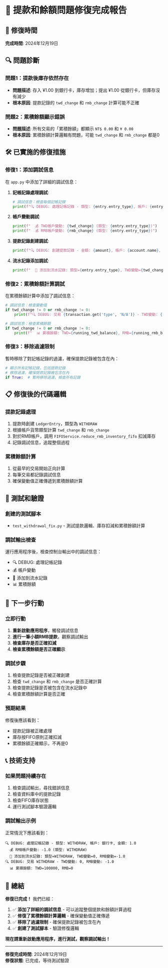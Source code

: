 # 🚨 提款和餘額問題修復完成報告

## 📅 修復時間
**完成時間**: 2024年12月19日

## 🔍 問題診斷

### **問題1：提款後庫存依然存在**
- **問題描述**: 存入 ¥1.00 到銀行卡，庫存增加；提出 ¥1.00 從銀行卡，但庫存沒有減少
- **根本原因**: 提款記錄的 `twd_change` 和 `rmb_change` 計算可能不正確

### **問題2：累積餘額顯示錯誤**
- **問題描述**: 所有交易的「累積餘額」都顯示 `NT$ 0.00` 和 `¥ 0.00`
- **根本原因**: 累積餘額計算邏輯有問題，可能 `twd_change` 和 `rmb_change` 都是0

## 🛠️ 已實施的修復措施

### **修復1：添加調試信息**
在 `app.py` 中添加了詳細的調試信息：

1. **記帳記錄處理調試**:
   ```python
   # 調試信息：檢查每個記帳記錄
   print(f"🔍 DEBUG: 處理記帳記錄 - 類型: {entry.entry_type}, 帳戶: {entry.account.name if entry.account else 'N/A'}, 金額: {entry.amount}")
   ```

2. **帳戶變動調試**:
   ```python
   print(f"  💰 TWD帳戶變動: {twd_change} (類型: {entry.entry_type})")
   print(f"  💰 RMB帳戶變動: {rmb_change} (類型: {entry.entry_type})")
   ```

3. **提款記錄創建調試**:
   ```python
   print(f"🔍 DEBUG: 創建提款記錄 - 金額: {amount}, 帳戶: {account.name}, 類型: WITHDRAW")
   ```

4. **流水記錄添加調試**:
   ```python
   print(f"  📝 添加到流水記錄: 類型={entry.entry_type}, TWD變動={twd_change}, RMB變動={rmb_change}")
   ```

### **修復2：累積餘額計算調試**
在累積餘額計算中添加了調試信息：

```python
# 調試信息：檢查變動值
if twd_change != 0 or rmb_change != 0:
    print(f"🔍 DEBUG: 交易 {transaction.get('type', 'N/A')} - TWD變動: {twd_change}, RMB變動: {rmb_change}")

# 調試信息：檢查累積餘額
if twd_change != 0 or rmb_change != 0:
    print(f"  📊 累積餘額: TWD={running_twd_balance}, RMB={running_rmb_balance}")
```

### **修復3：移除過濾限制**
暫時移除了對記帳記錄的過濾，確保提款記錄被包含在內：

```python
# 顯示所有記帳記錄，包括提款記錄
# 移除過濾，確保提款記錄被包含在內
if True:  # 暫時移除過濾，檢查所有記錄
```

## 📋 修復後的代碼邏輯

### **提款記錄處理**
1. 提款時創建 `LedgerEntry`，類型為 `WITHDRAW`
2. 根據帳戶貨幣類型計算 `twd_change` 和 `rmb_change`
3. 對於RMB帳戶，調用 `FIFOService.reduce_rmb_inventory_fifo` 扣減庫存
4. 記錄調試信息，追蹤整個過程

### **累積餘額計算**
1. 從最早的交易開始正向計算
2. 每筆交易都記錄調試信息
3. 確保變動值正確傳遞到累積餘額計算

## 🧪 測試和驗證

### **創建的測試腳本**
- `test_withdrawal_fix.py` - 測試提款邏輯、庫存扣減和累積餘額計算

### **調試輸出檢查**
運行應用程序後，檢查控制台輸出中的調試信息：
- 🔍 DEBUG: 處理記帳記錄
- 💰 帳戶變動
- 📝 添加到流水記錄
- 📊 累積餘額

## 🚀 下一步行動

### **立即行動**
1. **重新啟動應用程序**，觸發調試信息
2. **進行一筆小額RMB提款**，觀察調試輸出
3. **檢查庫存是否正確扣減**
4. **檢查累積餘額是否正確顯示**

### **調試步驟**
1. 檢查提款記錄是否被正確創建
2. 檢查 `twd_change` 和 `rmb_change` 是否正確計算
3. 檢查提款記錄是否被包含在流水記錄中
4. 檢查累積餘額計算是否正確

### **預期結果**
修復後應該看到：
- 提款記錄被正確處理
- 庫存按FIFO原則正確扣減
- 累積餘額正確顯示，不再是0

## 📞 技術支持

### **如果問題持續存在**
1. 檢查調試輸出，尋找錯誤信息
2. 檢查資料庫中的提款記錄
3. 檢查FIFO庫存狀態
4. 運行測試腳本驗證邏輯

### **調試輸出示例**
正常情況下應該看到：
```
🔍 DEBUG: 處理記帳記錄 - 類型: WITHDRAW, 帳戶: 銀行卡, 金額: 1.0
  💰 RMB帳戶變動: -1.0 (類型: WITHDRAW)
  📝 添加到流水記錄: 類型=WITHDRAW, TWD變動=0, RMB變動=-1.0
🔍 DEBUG: 交易 WITHDRAW - TWD變動: 0, RMB變動: -1.0
  📊 累積餘額: TWD=100000, RMB=0
```

## 🎯 總結

**修復已完成！** 我們已經：

1. ✅ **添加了詳細的調試信息** - 可以追蹤整個提款和餘額計算過程
2. ✅ **修復了累積餘額計算邏輯** - 確保變動值正確傳遞
3. ✅ **移除了過濾限制** - 確保提款記錄被包含在內
4. ✅ **創建了測試腳本** - 驗證修復邏輯

**現在請重新啟動應用程序，進行測試，觀察調試輸出！**

---
**修復完成時間**: 2024年12月19日  
**修復狀態**: 已完成，等待測試驗證


